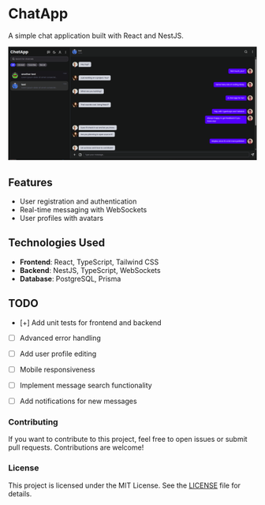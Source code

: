 # ChatApp 
A simple chat application built with React and NestJS.

<img src="https://github.com/AydinTheFirst/chat-app/blob/main/assets/screeen_shoot.png" alt="ChatApp Screenshot" width="600">

## Features
- User registration and authentication
- Real-time messaging with WebSockets
- User profiles with avatars


## Technologies Used
- **Frontend**: React, TypeScript, Tailwind CSS
- **Backend**: NestJS, TypeScript, WebSockets
- **Database**: PostgreSQL, Prisma

## TODO
- [+] Add unit tests for frontend and backend
- [ ] Advanced error handling
- [ ] Add user profile editing
- [ ] Mobile responsiveness
- [ ] Implement message search functionality
- [ ] Add notifications for new messages


### Contributing
If you want to contribute to this project, feel free to open issues or submit pull requests. Contributions are welcome!

### License
This project is licensed under the MIT License. See the [LICENSE](LICENSE) file for details.


